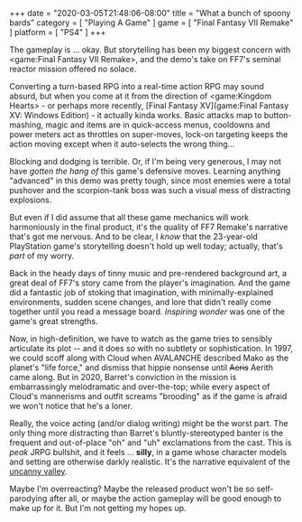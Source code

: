+++
date = "2020-03-05T21:48:06-08:00"
title = "What a bunch of spoony bards"
category = [ "Playing A Game" ]
game = [ "Final Fantasy VII Remake" ]
platform = [ "PS4" ]
+++

The gameplay is ... okay.  But storytelling has been my biggest concern with <game:Final Fantasy VII Remake>, and the demo's take on FF7's seminal reactor mission offered no solace.

Converting a turn-based RPG into a real-time action RPG may sound absurd, but when you come at it from the direction of <game:Kingdom Hearts> - or perhaps more recently, [Final Fantasy XV](game:Final Fantasy XV: Windows Edition) - it actually kinda works.  Basic attacks map to button-mashing, magic and items are in quick-access menus, cooldowns and power meters act as throttles on super-moves, lock-on targeting keeps the action moving except when it auto-selects the wrong thing...

Blocking and dodging is terrible.  Or, if I'm being very generous, I may not have <i>gotten the hang of</i> this game's defensive moves.  Learning anything "advanced" in this demo was pretty tough, since most enemies were a total pushover and the scorpion-tank boss was such a visual mess of distracting explosions.

But even if I did assume that all these game mechanics will work harmoniously in the final product, it's the quality of FF7 Remake's narrative that's got me nervous.  And to be clear, I <i>know</i> that the 23-year-old PlayStation game's storytelling doesn't hold up well today; actually, that's <i>part</i> of my worry.

Back in the heady days of tinny music and pre-rendered background art, a great deal of FF7's story came from the player's imagination.  And the game did a fantastic job of stoking that imagination, with minimally-explained environments, sudden scene changes, and lore that didn't really come together until you read a message board.  <i>Inspiring wonder</i> was one of the game's great strengths.

Now, in high-definition, we have to watch as the game tries to sensibly articulate its plot -- and it does so with no subtlety or sophistication.  In 1997, we could scoff along with Cloud when AVALANCHE described Mako as the planet's "life force," and dismiss that hippie nonsense until <s>Aeris</s> Aerith came along.  But in 2020, Barret's conviction in the mission is embarrassingly melodramatic and over-the-top; while every aspect of Cloud's mannerisms and outfit screams "brooding" as if the game is afraid we won't notice that he's a loner.

Really, the voice acting (and/or dialog writing) might be the worst part.  The only thing more distracting than Barret's bluntly-stereotyped banter is the frequent and out-of-place "oh" and "uh" exclamations from the cast.  This is <i>peak</i> JRPG bullshit, and it feels ... <b>silly</b>, in a game whose character models and setting are otherwise darkly realistic.  It's the narrative equivalent of the <a href="https://en.wikipedia.org/wiki/Uncanny_valley">uncanny valley</a>.

Maybe I'm overreacting?  Maybe the released product won't be so self-parodying after all, or maybe the action gameplay will be good enough to make up for it.  But I'm not getting my hopes up.
